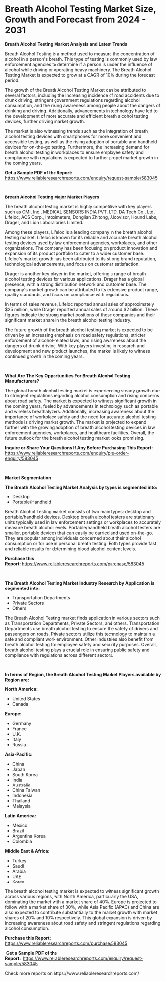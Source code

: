 <p><h1>Breath Alcohol Testing Market Size, Growth and Forecast from 2024 - 2031</h1></p><p><strong>Breath Alcohol Testing Market Analysis and Latest Trends</strong></p>
<p><p>Breath Alcohol Testing is a method used to measure the concentration of alcohol in a person's breath. This type of testing is commonly used by law enforcement agencies to determine if a person is under the influence of alcohol while driving or operating heavy machinery. The Breath Alcohol Testing Market is expected to grow at a CAGR of 10% during the forecast period.</p><p>The growth of the Breath Alcohol Testing Market can be attributed to several factors, including the increasing incidence of road accidents due to drunk driving, stringent government regulations regarding alcohol consumption, and the rising awareness among people about the dangers of drinking and driving. Additionally, advancements in technology have led to the development of more accurate and efficient breath alcohol testing devices, further driving market growth.</p><p>The market is also witnessing trends such as the integration of breath alcohol testing devices with smartphones for more convenient and accessible testing, as well as the rising adoption of portable and handheld devices for on-the-go testing. Furthermore, the increasing demand for breath alcohol testing in workplaces to ensure employee safety and compliance with regulations is expected to further propel market growth in the coming years.</p></p>
<p><strong>Get a Sample PDF of the Report:&nbsp;</strong> <a href="https://www.reliableresearchreports.com/enquiry/request-sample/583045">https://www.reliableresearchreports.com/enquiry/request-sample/583045</a></p>
<p>&nbsp;</p>
<p><strong>Breath Alcohol Testing Major Market Players</strong></p>
<p><p>The breath alcohol testing market is highly competitive with key players such as CMI, Inc., MEDICAL SENSORS INDIA PVT. LTD, DA Tech Co., Ltd, Lifeloc, ACS Corp., Intoximeters, Donglian Zhitong, Alcovisor, Hound Labs, Drager, and Lion Laboratories Limited.</p><p>Among these players, Lifeloc is a leading company in the breath alcohol testing market. Lifeloc is known for its reliable and accurate breath alcohol testing devices used by law enforcement agencies, workplaces, and other organizations. The company has been focusing on product innovation and expansion of its product portfolio to cater to a wider customer base. Lifeloc's market growth has been attributed to its strong brand reputation, technological advancements, and focus on customer satisfaction.</p><p>Drager is another key player in the market, offering a range of breath alcohol testing devices for various applications. Drager has a global presence, with a strong distribution network and customer base. The company's market growth can be attributed to its extensive product range, quality standards, and focus on compliance with regulations.</p><p>In terms of sales revenue, Lifeloc reported annual sales of approximately $25 million, while Drager reported annual sales of around $2 billion. These figures indicate the strong market positions of these companies and their significant market share in the breath alcohol testing industry.</p><p>The future growth of the breath alcohol testing market is expected to be driven by an increasing emphasis on road safety regulations, stricter enforcement of alcohol-related laws, and rising awareness about the dangers of drunk driving. With key players investing in research and development and new product launches, the market is likely to witness continued growth in the coming years.</p></p>
<p>&nbsp;</p>
<p><strong>What Are The Key Opportunities For Breath Alcohol Testing Manufacturers?</strong></p>
<p><p>The global breath alcohol testing market is experiencing steady growth due to stringent regulations regarding alcohol consumption and rising concerns about road safety. The market is expected to witness significant growth in the coming years, fueled by advancements in technology such as portable and wireless breathalyzers. Additionally, increasing awareness about the importance of workplace safety and the need for accurate alcohol testing methods is driving market growth. The market is projected to expand further with the growing adoption of breath alcohol testing devices in law enforcement agencies, workplaces, and healthcare facilities. Overall, the future outlook for the breath alcohol testing market looks promising.</p></p>
<p><strong>Inquire or Share Your Questions If Any Before Purchasing This Report:</strong> <a href="https://www.reliableresearchreports.com/enquiry/pre-order-enquiry/583045">https://www.reliableresearchreports.com/enquiry/pre-order-enquiry/583045</a></p>
<p>&nbsp;</p>
<p><strong>Market Segmentation</strong></p>
<p><strong>The Breath Alcohol Testing Market Analysis by types is segmented into:</strong></p>
<p><ul><li>Desktop</li><li>Portable/Handheld</li></ul></p>
<p><p>Breath Alcohol Testing market consists of two main types: desktop and portable/handheld devices. Desktop breath alcohol testers are stationary units typically used in law enforcement settings or workplaces to accurately measure breath alcohol levels. Portable/handheld breath alcohol testers are smaller, portable devices that can easily be carried and used on-the-go. They are popular among individuals concerned about their alcohol consumption or for use in personal breath testing. Both types provide fast and reliable results for determining blood alcohol content levels.</p></p>
<p><strong>Purchase this Report:&nbsp;</strong><a href="https://www.reliableresearchreports.com/purchase/583045">https://www.reliableresearchreports.com/purchase/583045</a></p>
<p>&nbsp;</p>
<p><strong>The Breath Alcohol Testing Market Industry Research by Application is segmented into:</strong></p>
<p><ul><li>Transportation Departments</li><li>Private Sectors</li><li>Others</li></ul></p>
<p><p>The Breath Alcohol Testing market finds application in various sectors such as Transportation Departments, Private Sectors, and others. Transportation Departments use breath alcohol testing to ensure the safety of drivers and passengers on roads. Private sectors utilize this technology to maintain a safe and compliant work environment. Other industries also benefit from breath alcohol testing for employee safety and security purposes. Overall, breath alcohol testing plays a crucial role in ensuring public safety and compliance with regulations across different sectors.</p></p>
<p>&nbsp;</p>
<p><strong>In terms of Region, the Breath Alcohol Testing Market Players available by Region are:</strong></p>
<p>
    <p> <strong> North America: </strong>
        <ul>
            <li>United States</li>
            <li>Canada</li>
        </ul>
        </p> 
    <p> <strong> Europe: </strong>
        <ul>
            <li>Germany</li>
            <li>France</li>
            <li>U.K.</li>
            <li>Italy</li>
            <li>Russia</li>
        </ul>
        </p> 
    <p> <strong> Asia-Pacific: </strong>
        <ul>
            <li>China</li>
            <li>Japan</li>
            <li>South Korea</li>
            <li>India</li>
            <li>Australia</li>
            <li>China Taiwan</li>
            <li>Indonesia</li>
            <li>Thailand</li>
            <li>Malaysia</li>
        </ul>
        </p> 
    <p> <strong> Latin America: </strong>
        <ul>
            <li>Mexico</li>
            <li>Brazil</li>
            <li>Argentina Korea</li>
            <li>Colombia</li>
        </ul>
        </p> 
    <p> <strong> Middle East & Africa: </strong>
        <ul>
            <li>Turkey</li>
            <li>Saudi</li>
            <li>Arabia</li>
            <li>UAE</li>
            <li>Korea</li>
        </ul>
    </p>
    </p>
<p><p>The breath alcohol testing market is expected to witness significant growth across various regions, with North America, particularly the USA, dominating the market with a market share of 40%. Europe is projected to follow with a market share of 30%, while Asia Pacific (APAC) and China are also expected to contribute substantially to the market growth with market shares of 20% and 10% respectively. This global expansion is driven by increasing awareness about road safety and stringent regulations regarding alcohol consumption.</p></p>
<p><strong>Purchase this Report: </strong><a href="https://www.reliableresearchreports.com/purchase/583045">https://www.reliableresearchreports.com/purchase/583045</a></p>
<p>&nbsp;<strong>Get a Sample PDF of the Report:&nbsp;&nbsp;</strong><a href="https://www.reliableresearchreports.com/enquiry/request-sample/583045">https://www.reliableresearchreports.com/enquiry/request-sample/583045</a></p>
<p><strong></strong></p>
<p>Check more reports on https://www.reliableresearchreports.com/</p>